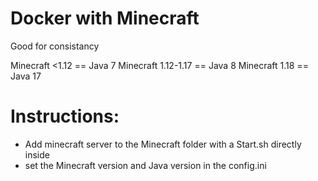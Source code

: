 # Docker with Minecraft
Good for consistancy

Minecraft <1.12 == Java 7
Minecraft 1.12-1.17 == Java 8
Minecraft 1.18 == Java 17

# Instructions:

* Add minecraft server to the Minecraft folder with a Start.sh directly inside
* set the Minecraft version and Java version in the config.ini

